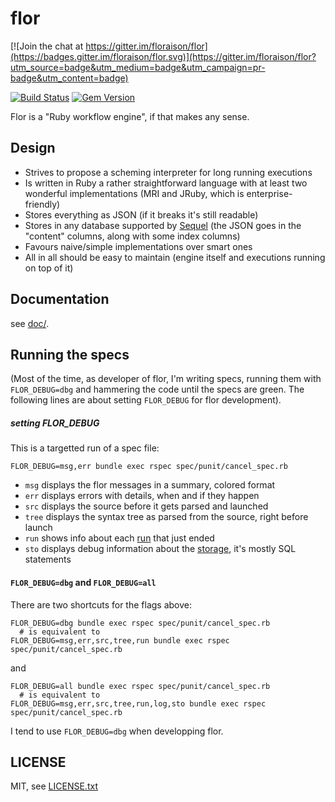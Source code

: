 
# flor

[![Join the chat at https://gitter.im/floraison/flor](https://badges.gitter.im/floraison/flor.svg)](https://gitter.im/floraison/flor?utm_source=badge&utm_medium=badge&utm_campaign=pr-badge&utm_content=badge)

[![Build Status](https://secure.travis-ci.org/floraison/flor.svg)](http://travis-ci.org/floraison/flor)
[![Gem Version](https://badge.fury.io/rb/flor.svg)](http://badge.fury.io/rb/flor)

Flor is a "Ruby workflow engine", if that makes any sense.

## Design

* Strives to propose a scheming interpreter for long running executions
* Is written in Ruby a rather straightforward language with at least two
  wonderful implementations (MRI and JRuby, which is enterprise-friendly)
* Stores everything as JSON (if it breaks it's still readable)
* Stores in any database supported by [Sequel](http://sequel.jeremyevans.net/)
  (the JSON goes in the "content" columns, along with some index columns)
* Favours naive/simple implementations over smart ones
* All in all should be easy to maintain (engine itself and executions running
  on top of it)

## Documentation

see [doc/](doc/).

## Running the specs

(Most of the time, as developer of flor, I'm writing specs, running them with `FLOR_DEBUG=dbg` and hammering the code until the specs are green. The following lines are about setting `FLOR_DEBUG` for flor development).

##### setting FLOR_DEBUG

This is a targetted run of a spec file:
```
FLOR_DEBUG=msg,err bundle exec rspec spec/punit/cancel_spec.rb
```

* `msg` displays the flor messages in a summary, colored format
* `err` displays errors with details, when and if they happen
* `src` displays the source before it gets parsed and launched
* `tree` displays the syntax tree as parsed from the source, right before launch
* `run` shows info about each [run](doc/glossary.md#run) that just ended
* `sto` displays debug information about the [storage](doc/glossary.md#storage), it's mostly SQL statements

#### `FLOR_DEBUG=dbg` and `FLOR_DEBUG=all`

There are two shortcuts for the flags above:
```
FLOR_DEBUG=dbg bundle exec rspec spec/punit/cancel_spec.rb
  # is equivalent to
FLOR_DEBUG=msg,err,src,tree,run bundle exec rspec spec/punit/cancel_spec.rb
```
and
```
FLOR_DEBUG=all bundle exec rspec spec/punit/cancel_spec.rb
  # is equivalent to
FLOR_DEBUG=msg,err,src,tree,run,log,sto bundle exec rspec spec/punit/cancel_spec.rb
```

I tend to use `FLOR_DEBUG=dbg` when developping flor.


## LICENSE

MIT, see [LICENSE.txt](LICENSE.txt)

